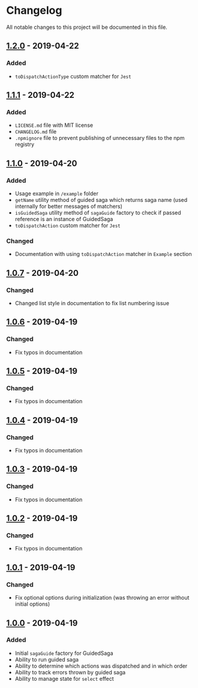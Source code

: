 # Changelog
All notable changes to this project will be documented in this file.

## [1.2.0] - 2019-04-22
### Added
- `toDispatchActionType` custom matcher for `Jest`

## [1.1.1] - 2019-04-22
### Added
- `LICENSE.md` file with MIT license
- `CHANGELOG.md` file
- `.npmignore` file to prevent publishing of unnecessary files to the npm registry

## [1.1.0] - 2019-04-20
### Added
- Usage example in `/example` folder
- `getName` utility method of guided saga which returns saga name (used internally for better messages of matchers)
- `isGuidedSaga` utility method of `sagaGuide` factory to check if passed reference is an instance of GuidedSaga
- `toDispatchAction` custom matcher for `Jest`

### Changed
- Documentation with using `toDispatchAction` matcher in `Example` section

## [1.0.7] - 2019-04-20
### Changed
- Changed list style in documentation to fix list numbering issue

## [1.0.6] - 2019-04-19
### Changed
- Fix typos in documentation

## [1.0.5] - 2019-04-19
### Changed
- Fix typos in documentation

## [1.0.4] - 2019-04-19
### Changed
- Fix typos in documentation

## [1.0.3] - 2019-04-19
### Changed
- Fix typos in documentation

## [1.0.2] - 2019-04-19
### Changed
- Fix typos in documentation

## [1.0.1] - 2019-04-19
### Changed
- Fix optional options during initialization (was throwing an error without initial options)

## [1.0.0] - 2019-04-19
### Added
- Initial `sagaGuide` factory for GuidedSaga
- Ability to run guided saga
- Ability to determine which actions was dispatched and in which order
- Ability to track errors thrown by guided saga
- Ability to manage state for `select` effect

[1.2.0]: https://github.com/Onatolich/saga-guide/compare/v1.1.1..v1.2.0
[1.1.1]: https://github.com/Onatolich/saga-guide/compare/v1.1.0..v1.1.1
[1.1.0]: https://github.com/Onatolich/saga-guide/compare/v1.0.7..v1.1.0
[1.0.7]: https://github.com/Onatolich/saga-guide/compare/v1.0.6..v1.0.7
[1.0.6]: https://github.com/Onatolich/saga-guide/compare/v1.0.5..v1.0.6
[1.0.5]: https://github.com/Onatolich/saga-guide/compare/v1.0.4..v1.0.5
[1.0.4]: https://github.com/Onatolich/saga-guide/compare/v1.0.3..v1.0.4
[1.0.3]: https://github.com/Onatolich/saga-guide/compare/v1.0.2..v1.0.3
[1.0.2]: https://github.com/Onatolich/saga-guide/compare/v1.0.1..v1.0.2
[1.0.1]: https://github.com/Onatolich/saga-guide/compare/v1.0.0..v1.0.1
[1.0.0]: https://github.com/Onatolich/saga-guide/releases/tag/v1.0.0
